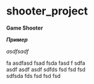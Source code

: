 # shooter_project


**Game Shooter**

***Пример***

*asdfsadf*


fa asdfasd fsad fsda fasd f sdfa  
asdf asdf asdf sdfds fsd fsd fsd  
sdfsda fds fsd fsd fsd 
